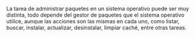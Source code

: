 La tarea de administrar paquetes en un sistema operativo puede ser muy distinta, todo depende del gestor de paquetes que el sistema operativo utilice, aunque las acciones son las mismas en cada uno, como listar, buscar, instalar, actualizar, desinstalar, limpiar caché, entre otras tareas.